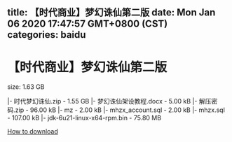 
title: 【时代商业】梦幻诛仙第二版
date: Mon Jan 06 2020 17:47:57 GMT+0800 (CST)    
categories: baidu
---

# 【时代商业】梦幻诛仙第二版
size: 1.63 GB
 
 
|- 时代梦幻诛仙.zip - 1.55 GB
|- 梦幻诛仙架设教程.docx - 5.00 kB
|- 解压密码.zip - 96.00 kB
|- mz - 2.00 kB
|- mhzx_account.sql - 2.00 kB
|- mhzx.sql - 107.00 kB
|- jdk-6u21-linux-x64-rpm.bin - 75.80 MB

[How to download](https://bpcam.bemobtrk.com/go/2ceec3aa-1ca2-46d6-b9ff-aaa5c184517c?jno=3905)